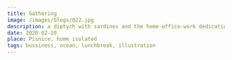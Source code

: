 ```yaml
---
title: Gathering
image: /images/blogs/022.jpg
description: a diptych with sardines and the home-office-work dedication<br>I had a dream, I was working on the facebook social media for a cookie company but had to do so from the sardines box<br>I could not understand why the hell dont I pretty much work for sardines right away and started a riot for consistency. // wish it was that easy
date: 2020-02-20
place: Pisnice, home isolated
tags: bussiness, ocean, lunchbreak, illustration
---
```


